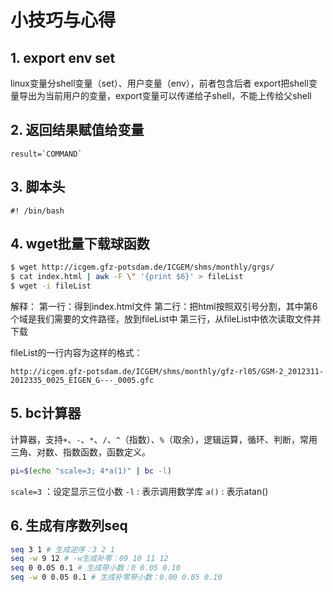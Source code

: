 # 小技巧与心得
## 1. export env set
linux变量分shell变量（set）、用户变量（env），前者包含后者
export把shell变量导出为当前用户的变量，export变量可以传递给子shell，不能上传给父shell
## 2. 返回结果赋值给变量

```
result=`COMMAND`
```
## 3. 脚本头

```
#! /bin/bash
```

## 4. wget批量下载球函数

```bash
$ wget http://icgem.gfz-potsdam.de/ICGEM/shms/monthly/grgs/
$ cat index.html | awk -F \" '{print $6}' > fileList
$ wget -i fileList
```

解释：
第一行：得到index.html文件
第二行：把html按照双引号分割，其中第6个域是我们需要的文件路径，放到fileList中
第三行，从fileList中依次读取文件并下载

fileList的一行内容为这样的格式：

```
http://icgem.gfz-potsdam.de/ICGEM/shms/monthly/gfz-rl05/GSM-2_2012311-2012335_0025_EIGEN_G---_0005.gfc
```

## 5. bc计算器
计算器，支持`+`、`-`、`*`、`/`、`^`（指数）、`%`（取余），逻辑运算，循环、判断，常用三角、对数、指数函数，函数定义。

```bash
pi=$(echo "scale=3; 4*a(1)" | bc -l)
```
`scale=3` ：设定显示三位小数
`-l` : 表示调用数学库
`a()` : 表示atan()

## 6. 生成有序数列seq

``` bash
seq 3 1 # 生成逆序：3 2 1
seq -w 9 12 # -w生成补零：09 10 11 12
seq 0 0.05 0.1 # 生成带小数：0 0.05 0.10
seq -w 0 0.05 0.1 # 生成补零带小数：0.00 0.05 0.10
```



